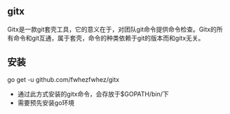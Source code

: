 ## gitx
Gitx是一款git套壳工具，它的意义在于，对团队git命令提供命令检查。Gitx的所有命令和git互通，属于套壳，命令的种类依赖于git的版本而和gitx无关。

## 安装
go get -u github.com/fwhezfwhez/gitx

- 通过此方式安装的gitx命令，会存放于$GOPATH/bin/下
- 需要预先安装go环境